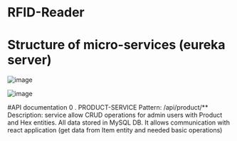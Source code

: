 # RFID-Reader

# Structure of micro-services (eureka server)
![image](https://github.com/alexlklim/RFID-Reader/assets/91628959/c8938a43-f145-4410-8533-0a29e99aeddf)

![image](https://github.com/alexlklim/RFID-Reader/assets/91628959/02ff40be-a3e8-4d84-b8df-b4391794a296)

#API documentation
0 . PRODUCT-SERVICE
Pattern:   /api/product/**
Description: service allow CRUD operations for admin users with Product and Hex entities. All data stored in MySQL DB. It allows communication with react application (get data from Item entity and needed basic operations)

